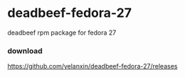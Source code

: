# deadbeef-fedora-27
deadbeef rpm package for fedora 27
### download
https://github.com/yelanxin/deadbeef-fedora-27/releases

